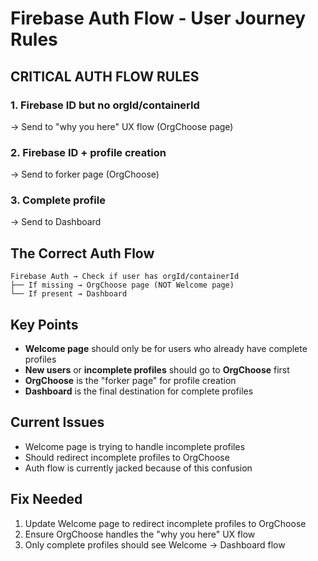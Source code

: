 # Firebase Auth Flow - User Journey Rules

## CRITICAL AUTH FLOW RULES

### 1. **Firebase ID but no orgId/containerId** 
→ Send to "why you here" UX flow (OrgChoose page)

### 2. **Firebase ID + profile creation** 
→ Send to forker page (OrgChoose)

### 3. **Complete profile** 
→ Send to Dashboard

## The Correct Auth Flow

```
Firebase Auth → Check if user has orgId/containerId
├── If missing → OrgChoose page (NOT Welcome page)
└── If present → Dashboard
```

## Key Points

- **Welcome page** should only be for users who already have complete profiles
- **New users** or **incomplete profiles** should go to **OrgChoose** first
- **OrgChoose** is the "forker page" for profile creation
- **Dashboard** is the final destination for complete profiles

## Current Issues

- Welcome page is trying to handle incomplete profiles
- Should redirect incomplete profiles to OrgChoose
- Auth flow is currently jacked because of this confusion

## Fix Needed

1. Update Welcome page to redirect incomplete profiles to OrgChoose
2. Ensure OrgChoose handles the "why you here" UX flow
3. Only complete profiles should see Welcome → Dashboard flow

